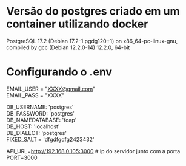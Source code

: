 # Versão do postgres criado em um container utilizando docker
PostgreSQL 17.2 (Debian 17.2-1.pgdg120+1) on x86_64-pc-linux-gnu, compiled by gcc (Debian 12.2.0-14) 12.2.0, 64-bit

# Configurando o .env
EMAIL_USER = "XXXX@gmail.com"  
EMAIL_PASS = "XXXX"

DB_USERNAME: 'postgres'  
DB_PASSWORD: 'postgres'  
DB_NAMEDATABASE: 'foap'  
DB_HOST: 'localhost'  
DB_DIALECT: 'postgres'  
FIXED_SALT = 'dfgdfgdfg2423432'  

API_URL=http://192.168.0.105:3000 # ip do servidor junto com a porta  
PORT=3000
